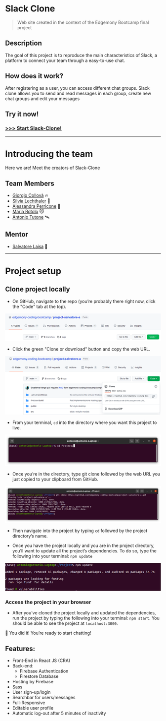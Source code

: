 # Slack Clone
 >Web site created in the context of the Edgemony Bootcamp final project

## Description
The goal of this project is to reproduce the main  characteristics of Slack, a platform to connect your team through a easy-to-use chat.

## How does it work?
After registering as a user, you can access different chat groups. Slack clone allows you to send and read messages in each group, create new chat groups and edit your messages


## Try it now!
### [>>> Start Slack-Clone!](https://fake-slack-faa26.web.app/)

<hr>

# Introducing the team
Here we are! Meet the creators of Slack-Clone

## Team Members

- [Giorgio Collovà](https://github.com/Gcollova) 🔥
- [Silvia Lechthaler](https://github.com/silhth) 🍃
- [Alessandra Perricone](https://github.com/Aleperri98) 🐻
- [Maria Rotolo](https://github.com/MariaRotolo) 😼
- [Antonio Tutone](https://github.com/Tutanto) 🛰️

## Mentor

- [Salvatore Laisa](https://github.com/moebiusmania) 🦁

<hr>

# Project setup

## Clone project locally
- On GitHub, navigate to the repo (you’re probably there right now, click the "Code" tab at the top).

![Clone Step 1](./img/clone_1.png)

- Click the green "Clone or download" button and copy the web URL.

![Clone Step 2](./img/clone_2.png)

- From your terminal, `cd` into the directory where you want this project to live.

![Clone Step 3](./img/clone_3.png)

- Once you’re in the directory, type git clone followed by the web URL you just copied to your clipboard from GitHub.

![Clone Step 4](./img/clone_4.png)

 - Then navigate into the project by typing `cd` followed by the project directory’s name.

 - Once you have the project locally and you are in the project directory, you’ll want to update all the project’s dependencies. To do so, type the following into your terminal: `npm update`

 ![Clone Step 5](./img/clone_5.png)

 ### Access the project in your browser

- After you’ve cloned the project locally and updated the dependencies, run the project by typing the following into your terminal: `npm start`. You should be able to see the project at `localhost:3000`.

🎉 You did it! You’re ready to start chatting!

## Features:
- Front-End in React JS (CRA)
- Back-end:
  - Firebase Authentication
  - Firestore Database
- Hosting by Firebase
- Sass
- User sign-up/login
- Searchbar for users/messages
- Full-Responsive
- Editable user profile
- Automatic log-out after 5 minutes of inactivity
